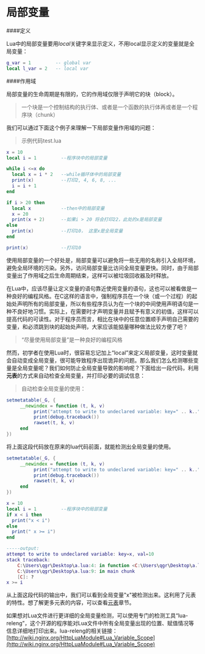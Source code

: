 # 局部变量

####定义

Lua中的局部变量要用*local*关键字来显示定义，不用local显示定义的变量就是全局变量：

```lua
g_var = 1         -- global var
local l_var = 2   -- local var
```

####作用域

局部变量的生命周期是有限的，它的作用域仅限于声明它的块（block）。

>一个块是一个控制结构的执行体、或者是一个函数的执行体再或者是一个程序块（chunk）

我们可以通过下面这个例子来理解一下局部变量作用域的问题：

> 示例代码test.lua

```lua
x = 10
local i = 1         --程序块中的局部变量

while i <=x do
  local x = i * 2   --while循环体中的局部变量
  print(x)          --打印2, 4, 6, 8, ...
  i = i + 1
end

if i > 20 then
  local x           --then中的局部变量
  x = 20
  print(x + 2)      --如果i > 20 将会打印22，此处的x是局部变量
else
  print(x)          --打印10， 这里x是全局变量
end

print(x)            --打印10
```

使用局部变量的一个好处是，局部变量可以避免将一些无用的名称引入全局环境，避免全局环境的污染。另外，访问局部变量比访问全局变量更快。同时，由于局部变量出了作用域之后生命周期结束，这样可以被垃圾回收器及时释放。

在Lua中，应该尽量让定义变量的语句靠近使用变量的语句，这也可以被看做是一种良好的编程风格。在C这样的语言中，强制程序员在一个块（或一个过程）的起始处声明所有的局部变量，所以有些程序员认为在一个块的中间使用声明语句是一种不良好地习惯。实际上，在需要时才声明变量并且赋予有意义的初值，这样可以提高代码的可读性。对于程序员而言，相比在块中的任意位置顺手声明自己需要的变量，和必须跳到块的起始处声明，大家应该能掂量哪种做法比较方便了吧？

>“尽量使用局部变量”是一种良好的编程风格

然而，初学者在使用Lua时，很容易忘记加上“local”来定义局部变量，这时变量就会自动变成全局变量，很可能导致程序出现诡异的问题。那么我们怎么检测哪些变量是全局变量呢？我们如何防止全局变量导致的影响呢？下面给出一段代码，利用**元表**的方式来自动检查全局变量，并打印必要的调试信息：

> 自动检查全局变量的使用：

```lua
setmetatable(_G, {
     __newindex = function (t, k, v)
          print("attempt to write to undeclared variable: key=" .. k..", val="..v)
          print(debug.traceback())
          rawset(t, k, v)
     end
})
```

将上面这段代码放在原来的lua代码前面，就能检测出全局变量的使用。

```lua
setmetatable(_G, {
     __newindex = function (t, k, v)
          print("attempt to write to undeclared variable: key=" .. k..", val="..v)
          print(debug.traceback())
          rawset(t, k, v)
     end
})

x = 10
local i = 1         --程序块中的局部变量
if x < i then
  print("x < i")
else
  print(" x >= i")
end

-----output:
attempt to write to undeclared variable: key=x, val=10
stack traceback:
	C:\Users\qgr\Desktop\a.lua:4: in function <C:\Users\qgr\Desktop\a.lua:2>
	C:\Users\qgr\Desktop\a.lua:9: in main chunk
	[C]: ?
x >= i
 ```

从上面这段代码的输出中，我们可以看到全局变量"x"被检测出来。这利用了元表的特性。想了解更多元表的内容，可以查看[元表](/lua/metatable.md)章节。

如果想对Lua文件进行更详细的全局变量检测，可以使用专门的检测工具“lua-releng”，这个开源的程序能对Lua文件中所有全局变量出现的位置、赋值情况等信息详细地打印出来。lua-releng的相关链接：[http://wiki.nginx.org/HttpLuaModule#Lua_Variable_Scope](http://wiki.nginx.org/HttpLuaModule#Lua_Variable_Scope)
